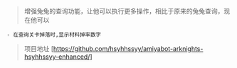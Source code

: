 > 增强兔兔的查询功能，让他可以执行更多操作，相比于原来的兔兔查询，现在他可以

    - 在查询关卡掉落时,显示材料掉率数字
    
> 项目地址 [https://github.com/hsyhhssyy/amiyabot-arknights-hsyhhssyy-enhanced/]

